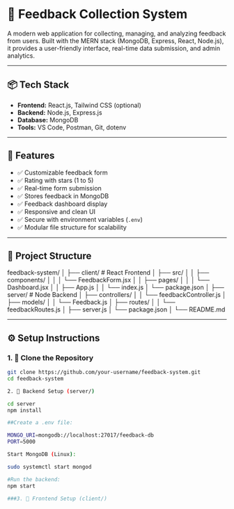 # 📝 Feedback Collection System

A modern web application for collecting, managing, and analyzing feedback from users. Built with the MERN stack (MongoDB, Express, React, Node.js), it provides a user-friendly interface, real-time data submission, and admin analytics.

---

## 📦 Tech Stack

- **Frontend:** React.js, Tailwind CSS (optional)
- **Backend:** Node.js, Express.js
- **Database:** MongoDB
- **Tools:** VS Code, Postman, Git, dotenv

---

## 🚀 Features

- ✅ Customizable feedback form
- ✅ Rating with stars (1 to 5)
- ✅ Real-time form submission
- ✅ Stores feedback in MongoDB
- ✅ Feedback dashboard display
- ✅ Responsive and clean UI
- ✅ Secure with environment variables (`.env`)
- ✅ Modular file structure for scalability

---

## 📁 Project Structure
feedback-system/
│
├── client/                   # React Frontend
│   ├── src/
│   │   ├── components/
│   │   │   └── FeedbackForm.jsx
│   │   ├── pages/
│   │   │   └── Dashboard.jsx
│   │   ├── App.js
│   │   └── index.js
│   └── package.json
│
├── server/                   # Node Backend
│   ├── controllers/
│   │   └── feedbackController.js
│   ├── models/
│   │   └── Feedback.js
│   ├── routes/
│   │   └── feedbackRoutes.js
│   ├── server.js
│   └── package.json
│
└── README.md


---

## ⚙️ Setup Instructions

### 1. 📁 Clone the Repository

```bash
git clone https://github.com/your-username/feedback-system.git
cd feedback-system

2. 🔧 Backend Setup (server/)

cd server
npm install

##Create a .env file:

MONGO_URI=mongodb://localhost:27017/feedback-db
PORT=5000

Start MongoDB (Linux):

sudo systemctl start mongod

#Run the backend:
npm start

###3. 🎨 Frontend Setup (client/)
